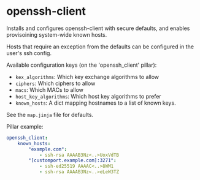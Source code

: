 openssh-client
==============

Installs and configures openssh-client with secure defaults, and enables provisoining system-wide known hosts.

Hosts that require an exception from the defaults can be configured in the user's ssh config.

Available configuration keys (on the 'openssh_client' pillar):
- `kex_algorithms`: Which key exchange algorithms to allow
- `ciphers`: Which ciphers to allow
- `macs`: Which MACs to allow
- `host_key_algorithms`: Which host key algorithms to prefer
- `known_hosts`: A dict mapping hostnames to a list of known keys.

See the `map.jinja` file for defaults.

Pillar example:

```yaml
openssh_client:
    known_hosts:
        "example.com":
            - ssh-rsa AAAAB3Nz<..>UoxVdTB
        "[customport.example.com]:3271":
            - ssh-ed25519 AAAAC<..>8WM1
            - ssh-rsa AAAAB3Nz<..>eLeW3TZ
```
